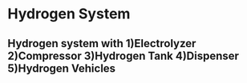 Hydrogen System
===============
Hydrogen system with 
1)Electrolyzer
2)Compressor
3)Hydrogen Tank
4)Dispenser
5)Hydrogen Vehicles
-------------------


